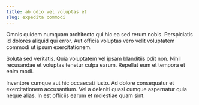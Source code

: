 ```yaml
---
title: ab odio vel voluptas et
slug: expedita commodi
---
```


Omnis quidem numquam architecto qui hic ea sed rerum nobis. Perspiciatis id dolores aliquid qui error. Aut officia voluptas vero velit voluptatem commodi ut ipsum exercitationem.

Soluta sed veritatis. Quia voluptatem vel ipsam blanditiis odit non. Nihil recusandae et voluptas tenetur culpa earum. Repellat eum et tempora et enim modi.

Inventore cumque aut hic occaecati iusto. Ad dolore consequatur et exercitationem accusantium. Vel a deleniti quasi cumque aspernatur quia neque alias. In est officiis earum et molestiae quam sint.
